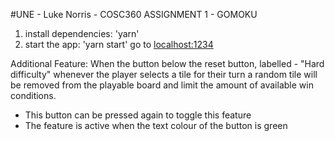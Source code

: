 #UNE - Luke Norris - COSC360 ASSIGNMENT 1 - GOMOKU

1. install dependencies: 'yarn'
2. start the app: 'yarn start'
go to [localhost:1234](http://localhost:1234)

Additional Feature:
When the button below the reset button, labelled - "Hard difficulty" whenever the player selects a tile for their turn a random tile
    will be removed from the playable board and limit the amount of available win conditions.
- This button can be pressed again to toggle this feature
- The feature is active when the text colour of the button is green